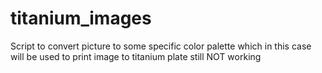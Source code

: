 # titanium_images
Script to convert picture to some specific color palette which in this case will be used to print image to titanium plate 
still NOT working
